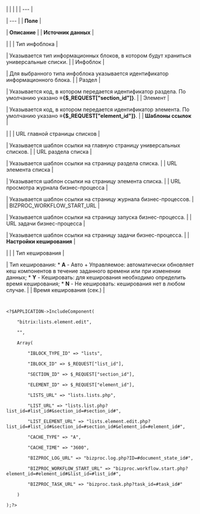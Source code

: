 |  |  |  |
| --- |

| --- |
| **Поле** |

| **Описание** |
| **Источник данных** |

| |
| Тип инфоблока |

| Указывается тип информационных блоков, в котором будут храниться универсальные списки. |
| Инфоблок |

| Для выбранного типа инфоблока указывается идентификатор информационного блока. |
| Раздел |

| Указывается код, в котором передается идентификатор раздела. По умолчанию указано **={$\_REQUEST["section\_id"]}**. |
| Элемент |

| Указывается код, в котором передается идентификатор элемента. По умолчанию указано **={$\_REQUEST["element\_id"]}**. |
| **Шаблоны ссылок** |

| |
| URL главной страницы списков |

| Указывается шаблон ссылки на главную страницу универсальных списков. |
| URL раздела списка |

| Указывается шаблон ссылки на страницу раздела списка. |
| URL элемента списка |

| Указывается шаблон ссылки на страницу элемента списка. |
| URL просмотра журнала бизнес-процесса |

| Указывается шаблон ссылки на страницу журнала бизнес-процессов. |
| BIZPROC\_WORKFLOW\_START\_URL |

| Указывается шаблон ссылки на страницу запуска бизнес-процесса. |
| URL задачи бизнес-процесса |

| Указывается шаблон ссылки на страницу задачи бизнес-процесса. |
| **Настройки кеширования** |

| |
| Тип кеширования |

| Тип кеширования:  * **A** - Авто + Управляемое: автоматически обновляет кеш компонентов в течение заданного времени или при изменении данных; * **Y** - Кешировать: для кеширования необходимо определить время кеширования; * **N** - Не кешировать: кеширования нет в любом случае. |
| Время кеширования (сек.) |

```


<?$APPLICATION->IncludeComponent(

	"bitrix:lists.element.edit",

	"",

	Array(

		"IBLOCK_TYPE_ID" => "lists",

		"IBLOCK_ID" => $_REQUEST["list_id"],

		"SECTION_ID" => $_REQUEST["section_id"],

		"ELEMENT_ID" => $_REQUEST["element_id"],

		"LISTS_URL" => "lists.lists.php",

		"LIST_URL" => "lists.list.php?list_id=#list_id#&section_id=#section_id#",

		"LIST_ELEMENT_URL" => "lists.element.edit.php?list_id=#list_id#&section_id=#section_id#&element_id=#element_id#",

		"CACHE_TYPE" => "A",

		"CACHE_TIME" => "3600",

		"BIZPROC_LOG_URL" => "bizproc.log.php?ID=#document_state_id#",

		"BIZPROC_WORKFLOW_START_URL" => "bizproc.workflow.start.php?element_id=#element_id#&list_id=#list_id#",

		"BIZPROC_TASK_URL" => "bizproc.task.php?task_id=#task_id#"

	)

);?>


```